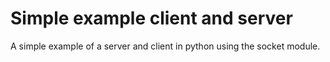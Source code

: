 # Simple example client and server 
A simple example of a server and client in python using the socket module. 
